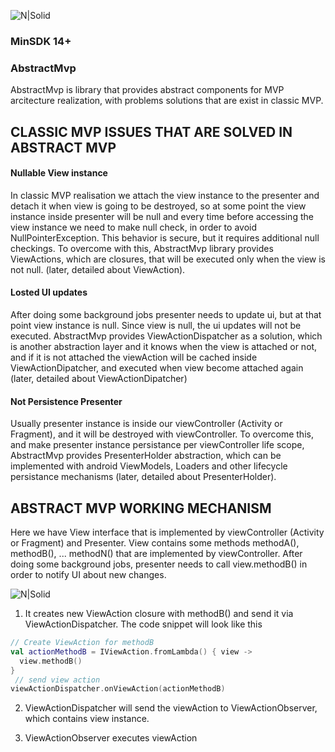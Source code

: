 ![N|Solid](https://github.com/RobertApikyan/AbstractMvp/blob/master/intro/cover.png?raw=true)

### MinSDK 14+

### AbstractMvp

AbstractMvp is library that provides abstract components for MVP arcitecture realization, with problems solutions that are exist in classic MVP. 

## CLASSIC MVP ISSUES THAT ARE SOLVED IN ABSTRACT MVP 

#### Nullable View instance
In classic MVP realisation we attach the view instance to the presenter and detach it when view is going to be destroyed, so at some point the view instance inside presenter will be null and every time before accessing the view instance we need to make null check, in order to avoid NullPointerException. This behavior is secure, but it requires additional null checkings. To overcome with this, AbstractMvp library provides ViewActions, which are closures, that will be executed only when the view is not null. (later, detailed about ViewAction).

#### Losted UI updates
After doing some background jobs presenter needs to update ui, but at that point view instance is null. Since view is null, the ui updates will not be executed. AbstractMvp provides ViewActionDispatcher as a solution, which is another abstraction layer and it knows when the view is attached or not, and if it is not attached the viewAction will be cached inside ViewActionDipatcher, and executed when view become attached again (later, detailed about ViewActionDipatcher)

#### Not Persistence Presenter
Usually presenter instance is inside our viewController (Activity or Fragment), and it will be destroyed with viewController. To overcome this, and make presenter instance persistance per viewController life scope, AbstractMvp provides PresenterHolder abstraction, which can be implemented with android ViewModels, Loaders and other lifecycle persistance mechanisms (later, detailed about PresenterHolder).

## ABSTRACT MVP WORKING MECHANISM 

Here we have View interface that is implemented by viewController (Activity or Fragment) and Presenter. View contains some methods methodA(), methodB(), ... methodN() that are implemented by viewController. After doing some background jobs, presenter needs to call view.methodB() in order to notify UI about new changes. 

![N|Solid](https://github.com/RobertApikyan/AbstractMvp/blob/master/intro/structure.png?raw=true)

1. It creates new ViewAction closure with methodB() and send it via ViewActionDispatcher. The code snippet will look like this 
```kotlin
// Create ViewAction for methodB
val actionMethodB = IViewAction.fromLambda() { view ->
  view.methodB()
}
 // send view action
viewActionDispatcher.onViewAction(actionMethodB)
```
2. ViewActionDispatcher will send the viewAction to ViewActionObserver, which contains view instance.

3. ViewActionObserver executes viewAction





